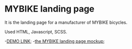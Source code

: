 # MYBIKE landing page

It is the landing page for a manufacturer of MYBIKE bicycles.

Used HTML, Javascript, SCSS.

-[DEMO LINK](https://ulianachorna.github.io/landing_museum/);
-[the MYBIKE landing page mockup](https://www.figma.com/file/Ic3SlZjkATYaS7uTifZAIk/BIKE?node-id=0%3A1);

